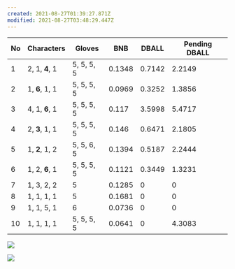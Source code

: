 ```yaml
---
created: 2021-08-27T01:39:27.871Z
modified: 2021-08-27T03:48:29.447Z
---
```

|  No | Characters  |  Gloves  |    BNB | DBALL | Pending DBALL |
|---|---| --- | --- | --- | ---|
|   1 | 2, 1, **4**, 1  |   5, 5, 5, 5 | 0.1348| 0.7142 | 2.2149 |
|   2   | 1, **6**, 1, 1|   5, 5, 5, 5 |0.0969| 0.3252 | 1.3856 |
|  3 | 4, 1, **6**, 1|   5, 5, 5, 5|0.117 | 3.5998 | 5.4717 |
|  4| 2, **3**, 1, 1  |   5, 5, 5, 5 |0.146| 0.6471 | 2.1805 |
|  5| 1, **2**, 1, 2   |   5, 5, 6, 5|0.1394 | 0.5187 | 2.2444 |
|  6 | 1, 2, **6**, 1  |   5, 5, 5, 5 |0.1121 | 0.3449 | 1.3231 |
|  7|  1, 3, 2, 2  |   5|0.1285 | 0 | 0 |
|  8 |  1, 1, 1, 1  |   5  |0.1681 | 0 | 0 |
|  9 |  1, 1, 5, 1  |   6|0.0736 | 0 | 0 |
| 10  |  1, 1, 1, 1 |   5, 5, 5, 5|0.0641 | 0 | 4.3083 |


![](https://i.loli.net/2021/08/27/nkvVBSXqr6yIFN7.jpg)  

![](https://i.loli.net/2021/08/27/7bxwoGhDezNmTsS.jpg)  



